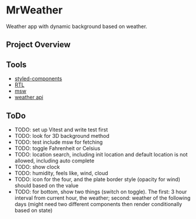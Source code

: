 # MrWeather

Weather app with dynamic background based on weather.

## Project Overview

## Tools

- [styled-components](https://github.com/styled-components/styled-components)
- [RTL](https://testing-library.com/docs/react-testing-library/intro/)
- [msw](https://github.com/mswjs/msw)
- [weather api](https://www.weatherapi.com/)

## ToDo

- TODO: set up Vitest and write test first
- TODO: look for 3D background method
- TODO: test include msw for fetching
- TODO: toggle Fahrenheit or Celsius
- TODO: location search, including init location and default location is not
  allowed, including auto complete
- TODO: show clock
- TODO: humidity, feels like, wind, cloud
- TODO: icon for the four, and the plate border style (opacity for wind) should
  based on the value
- TODO: for bottom, show two things (switch on toggle). The first: 3 hour
  interval from current hour, the weather; second: weather of the following days
  (might need two different components then render conditionally based on state)
